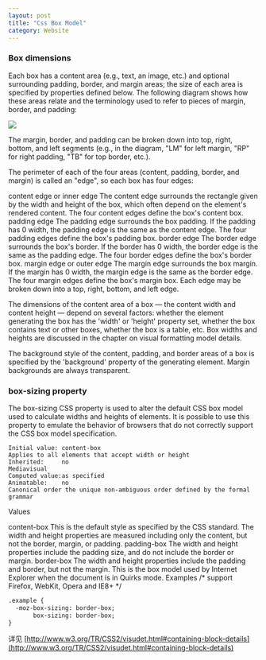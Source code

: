 ```yaml
---
layout: post
title: "Css Box Model"
category: Website
---
```


### Box dimensions

Each box has a content area (e.g., text, an image, etc.) and optional surrounding padding, border, and margin areas; the size of each area is specified by properties defined below. The following diagram shows how these areas relate and the terminology used to refer to pieces of margin, border, and padding:

![](http://www.w3.org/TR/CSS2/images/boxdim.png)

The margin, border, and padding can be broken down into top, right, bottom, and left segments (e.g., in the diagram, "LM" for left margin, "RP" for right padding, "TB" for top border, etc.).

The perimeter of each of the four areas (content, padding, border, and margin) is called an "edge", so each box has four edges:

content edge or inner edge
The content edge surrounds the rectangle given by the width and height of the box, which often depend on the element's rendered content. The four content edges define the box's content box.
padding edge
The padding edge surrounds the box padding. If the padding has 0 width, the padding edge is the same as the content edge. The four padding edges define the box's padding box.
border edge
The border edge surrounds the box's border. If the border has 0 width, the border edge is the same as the padding edge. The four border edges define the box's border box.
margin edge or outer edge
The margin edge surrounds the box margin. If the margin has 0 width, the margin edge is the same as the border edge. The four margin edges define the box's margin box.
Each edge may be broken down into a top, right, bottom, and left edge.

The dimensions of the content area of a box — the content width and content height — depend on several factors: whether the element generating the box has the 'width' or 'height' property set, whether the box contains text or other boxes, whether the box is a table, etc. Box widths and heights are discussed in the chapter on visual formatting model details.

The background style of the content, padding, and border areas of a box is specified by the 'background' property of the generating element. Margin backgrounds are always transparent.

### box-sizing property

The box-sizing CSS property is used to alter the default CSS box model used to calculate widths and heights of elements. It is possible to use this property to emulate the behavior of browsers that do not correctly support the CSS box model specification.

```
Initial value: content-box
Applies to all elements that accept width or height
Inherited:     no
Mediavisual
Computed value:as specified
Animatable:    no
Canonical order the unique non-ambiguous order defined by the formal grammar
```

Values

content-box
This is the default style as specified by the CSS standard. The width and height properties are measured including only the content, but not the border, margin, or padding.
padding-box
The width and height properties include the padding size, and do not include the border or margin.
border-box
The width and height properties include the padding and border, but not the margin. This is the box model used by Internet Explorer when the document is in Quirks mode.
Examples
/* support Firefox, WebKit, Opera and IE8+ */

```html
.example {
  -moz-box-sizing: border-box;
       box-sizing: border-box;
}
```

详见 [http://www.w3.org/TR/CSS2/visudet.html#containing-block-details](http://www.w3.org/TR/CSS2/visudet.html#containing-block-details)